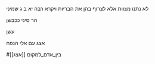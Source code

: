 לא נתנו מצוות אלא לצרוף בהן את הבריות
 ויקרא רבה יא ב ג שמיני

הר סיני ככבשן

עשן

אצג עם אלי הנפח

#בין_אדם_למקום 
[[אצג]]
